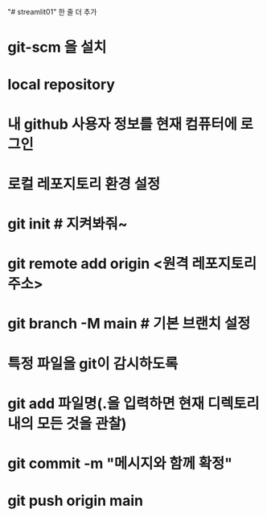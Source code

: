 "# streamlit01" 
한 줄 더 추가

# git-scm 을 설치
# local repository
# 내 github 사용자 정보를 현재 컴퓨터에 로그인

# 로컬 레포지토리 환경 설정
# git init # 지켜봐줘~
# git remote add origin <원격 레포지토리 주소>
# git branch -M main # 기본 브랜치 설정

# 특정 파일을 git이 감시하도록
# git add 파일명(.을 입력하면 현재 디렉토리 내의 모든 것을 관찰)
# git commit -m "메시지와 함께 확정"
# git push origin main 